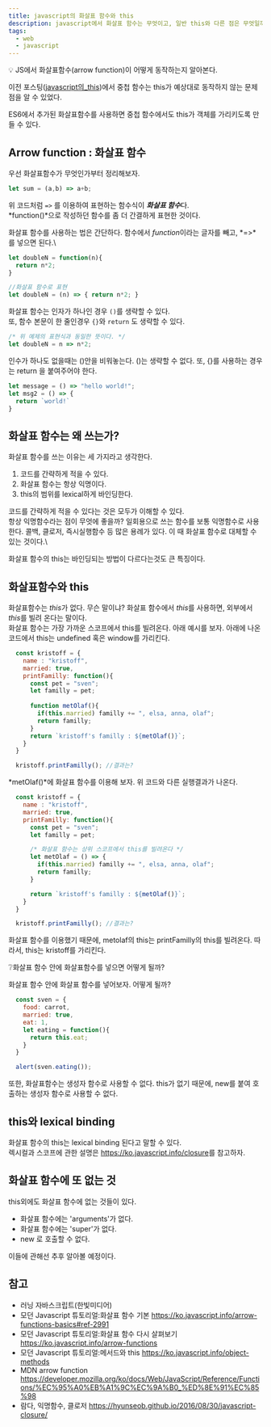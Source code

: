 ```yaml
---
title: javascript의 화살표 함수와 this
description: javascript에서 화살표 함수는 무엇이고, 일반 this와 다른 점은 무엇일까?
tags:
  - web
  - javascript
---
```


<p class="callout">💡 JS에서 화살표함수(arrow function)이 어떻게 동작하는지 알아본다. </p>

이전 포스팅([javascript의_this](https://sunmon.github.io/js-this/))에서 중첩 함수는 this가 예상대로 동작하지 않는 문제점을 알 수 있었다.

ES6에서 추가된 화살표함수를 사용하면 중첩 함수에서도 this가 객체를 가리키도록 만들 수 있다.

## Arrow function : 화살표 함수

우선 화살표함수가 무엇인가부터 정리해보자.

```js
let sum = (a,b) => a+b;
```

위 코드처럼 `=>` 를 이용하여 표현하는 함수식이 ***화살표 함수***다.\
*function()*으로 작성하던 함수를 좀 더 간결하게 표현한 것이다.

화살표 함수를 사용하는 법은 간단하다. 함수에서 *function*이라는 글자를 빼고, *=>*를 넣으면 된다.\

```js
let doubleN = function(n){
  return n*2;
}

//화살표 함수로 표현
let doubleN = (n) => { return n*2; }
```

화살표 함수는 인자가 하나인 경우 `()`를 생략할 수 있다.\
또, 함수 본문이 한 줄인경우 `{}`와 `return` 도 생략할 수 있다.

```js
/* 위 예제의 표현식과 동일한 뜻이다. */
let doubleN = n => n*2;
```

인수가 하나도 없을때는 ()안을 비워놓는다. ()는 생략할 수 없다.
또, {}를 사용하는 경우는 return 을 붙여주어야 한다.

```js
let message = () => "hello world!";
let msg2 = () => {
  return `world!`
}
```

## 화살표 함수는 왜 쓰는가?

화살표 함수를 쓰는 이유는 세 가지라고 생각한다.

1. 코드를 간략하게 적을 수 있다.
2. 화살표 함수는 항상 익명이다.
3. this의 범위를 lexical하게 바인딩한다.


코드를 간략하게 적을 수 있다는 것은 모두가 이해할 수 있다.\
항상 익명함수라는 점이 무엇에 좋을까? 일회용으로 쓰는 함수를 보통 익명함수로 사용한다. 콜백, 클로저, 즉시실행함수 등 많은 용례가 있다. 이 때 화살표 함수로 대체할 수 있는 것이다.\

화살표 함수의 this는 바인딩되는 방법이 다르다는것도 큰 특징이다.

## 화살표함수와 this

화살표함수는 *this*가 없다. 무슨 말이냐? 화살표 함수에서 *this*를 사용하면, 외부에서 *this*를 빌려 온다는 말이다.\
화살표 함수는 가장 가까운 스코프에서 this를 빌려온다. 아래 예시를 보자. 아래에 나온 코드에서 this는 undefined 혹은 window를 가리킨다.

```js
  const kristoff = {
    name : "kristoff",
    married: true,
    printFamilly: function(){
      const pet = "sven";
      let familly = pet;
      
      function metOlaf(){
        if(this.married) familly += ", elsa, anna, olaf";  
        return familly;
      }
      return `kristoff's familly : ${metOlaf()}`;
    }
  }

  kristoff.printFamilly(); //결과는?
```

*metOlaf()*에 화살표 함수를 이용해 보자. 위 코드와 다른 실행결과가 나온다.

```js
  const kristoff = {
    name : "kristoff",
    married: true,
    printFamilly: function(){
      const pet = "sven";
      let familly = pet;

      /* 화살표 함수는 상위 스코프에서 this를 빌려온다 */
      let metOlaf = () => {
        if(this.married) familly += ", elsa, anna, olaf";  
        return familly;
      }

      return `kristoff's familly : ${metOlaf()}`;
    }
  }

  kristoff.printFamilly(); //결과는?
```

화살표 함수를 이용했기 때문에, metolaf의 this는 printFamilly의 this를 빌려온다. 따라서, this는 kristoff를 가리킨다.


<p class="callout">❔화살표 함수 안에 화살표함수를 넣으면 어떻게 될까? </p>

화살표 함수 안에 화살표 함수를 넣어보자. 어떻게 될까?

```js
  const sven = {
    food: carrot,
    married: true,
    eat: 1,
    let eating = function(){
      return this.eat;
    }
  }

  alert(sven.eating());

```



또한, 화살표함수는 생성자 함수로 사용할 수 없다. this가 없기 때문에, new를 붙여 호출하는 생성자 함수로 사용할 수 없다.


## this와 lexical binding

화살표 함수의 this는 lexical binding 된다고 말할 수 있다.\
렉시컬과 스코프에 관한 설명은 <https://ko.javascript.info/closure>를 참고하자.


## 화살표 함수에 또 없는 것

this외에도 화살표 함수에 없는 것들이 있다.

- 화살표 함수에는 'arguments'가 없다.
- 화살표 함수에는 'super'가 없다.
- new 로 호출할 수 없다.

이들에 관해선 추후 알아볼 예정이다.


## 참고

- 러닝 자바스크립트(한빛미디어)
- 모던 Javascript 튜토리얼:화살표 함수 기본 <https://ko.javascript.info/arrow-functions-basics#ref-2991>
- 모던 Javascript 튜토리얼:화살표 함수 다시 살펴보기 <https://ko.javascript.info/arrow-functions>
- 모던 Javascript 튜토리얼:메서드와 this <https://ko.javascript.info/object-methods>
- MDN arrow function <https://developer.mozilla.org/ko/docs/Web/JavaScript/Reference/Functions/%EC%95%A0%EB%A1%9C%EC%9A%B0_%ED%8E%91%EC%85%98>
- 람다, 익명함수, 클로저 <https://hyunseob.github.io/2016/08/30/javascript-closure/>